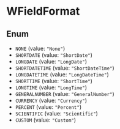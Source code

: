 # WFieldFormat

## Enum

* `NONE` (value: `"None"`)
* `SHORTDATE` (value: `"ShortDate"`)
* `LONGDATE` (value: `"LongDate"`)
* `SHORTDATETIME` (value: `"ShortDateTime"`)
* `LONGDATETIME` (value: `"LongDateTime"`)
* `SHORTTIME` (value: `"ShortTime"`)
* `LONGTIME` (value: `"LongTime"`)
* `GENERALNUMBER` (value: `"GeneralNumber"`)
* `CURRENCY` (value: `"Currency"`)
* `PERCENT` (value: `"Percent"`)
* `SCIENTIFIC` (value: `"Scientific"`)
* `CUSTOM` (value: `"Custom"`)
